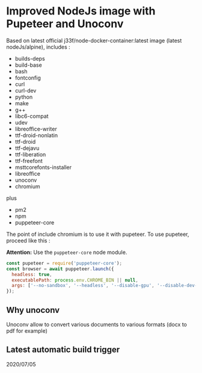 # Improved NodeJs image with Pupeteer and Unoconv

Based on latest official j33f/node-docker-container:latest image (latest nodeJs/alpine), includes : 
- builds-deps 
- build-base 
- bash 
- fontconfig 
- curl 
- curl-dev 
- python 
- make 
- g++ 
- libc6-compat
- udev 
- libreoffice-writer
- ttf-droid-nonlatin
- ttf-droid
- ttf-dejavu
- ttf-liberation
- ttf-freefont 
- msttcorefonts-installer
- libreoffice
- unoconv
- chromium

plus
- pm2
- npm
- puppeteer-core

The point of include chromium is to use it with pupeteer. To use pupeteer, proceed like this : 

**Attention:** Use the `puppeteer-core` node module.
```js
const pupeteer = require('puppeteer-core'); 
const browser = await puppeteer.launch({
  headless: true,
  executablePath: process.env.CHROME_BIN || null,
  args: ['--no-sandbox', '--headless', '--disable-gpu', '--disable-dev-shm-usage']
});
```

## Why unoconv

Unoconv allow to convert various documents to various formats (docx to pdf for example)

## Latest automatic build trigger
2020/07/05